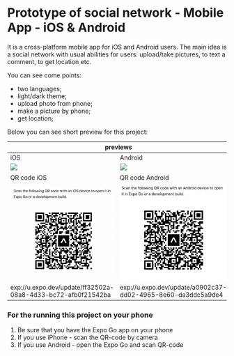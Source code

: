 
<h1>Prototype of social network - Mobile App - iOS & Android</h1>


<p> It is a cross-platform mobile app for iOS and Android users. The main idea is a social network with usual abilities for users: upload/take pictures, to text a comment, to get location etc. </p>

You can see come points: 

- two languages;
- light/dark theme;
- upload photo from phone;
- make a picture by phone;
- get location;

Below you can see short preview for this project: 

<table>
    <thead>
        <tr>
            <th colspan="2">previews</th>
        </tr>
    </thead>
    <tbody>
        <tr>
            <td>iOS</td>
            <td>Android</td>
        </tr>
        <tr>
            <td><img src='./assets/img/ios react-native/iOS react-native.gif' width='250'/>
</td>
            <td><img src='./assets/img/android react-native/android react-native.gif' width='250'/>
</td>
        </tr>
         <tr>
            <td>QR code iOS</td>
            <td>QR code Android</td>
        </tr>
        <tr>
            <td><img src='./assets/img/ios react-native/qr-code ios.jpg'/>
</td>
            <td><img src='./assets/img/android react-native/qr code android.jpg'/>
</td>
        </tr>
         <tr>
            <td>exp://u.expo.dev/update/ff32502a-08a8-4d33-bc72-afb0f21542ba</td>
            <td>exp://u.expo.dev/update/a0902c37-dd02-4965-8e60-da3ddc5a9de4</td>
        </tr>
    </tbody>
</table>

<h3>For the running this project on your phone</h3>
<ol>
    <li>Be sure that you have the Expo Go app on your phone</li>
    <li>If you use iPhone - scan the QR-code by camera</li>
    <li>If you use Android - open the Expo Go and scan QR-code</li>

